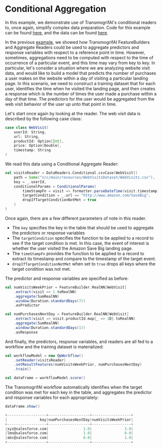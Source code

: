 # Conditional Aggregation

In this example, we demonstrate use of TransmogrifAI's conditional readers to, once again, simplify complex data preparation. Code for this example can be found [here](https://github.com/salesforce/TransmogrifAI/tree/master/helloworld/src/main/scala/com/salesforce/hw/dataprep/ConditionalAggregation.scala), and the data can be found [here](https://github.com/salesforce/op/tree/master/helloworld/src/main/resources/WebVisitsDataset/WebVisits.csv).

In the previous [example](Example%3A-Time-Series-Aggregates-and-Joins), we showed how TransmogrifAI FeatureBuilders and Aggregate Readers could be used to aggregate predictors and response variables with respect to a reference point in time. However, sometimes, aggregations need to be computed with respect to the time of occurrence of a particular event, and this time may vary from key to key. In particular, let's consider a situation where we are analyzing website visit data, and would like to build a model that predicts the number of purchases a user makes  on the website within a day of visiting a particular landing page. In this scenario, we need to construct a training dataset that for each user, identifies the time when he visited the landing page, and then creates a response which is the number of times the user made a purchase within a day of that time. The predictors for the user would be aggregated from the web visit behavior of the user up unto that point in time.

Let's start once again by looking at the reader. The web visit data is described by the following case class:

```scala
case class WebVisit(
    userId: String,
    url: String,
    productId: Option[Int],
    price: Option[Double],
    timestamp: String
)
``` 

We read this data using a Conditional Aggregate Reader:

```scala
val visitsReader = DataReaders.Conditional.csvCase[WebVisit](
    path = Some("src/main/resources/WebVisitsDataset/WebVisits.csv"),
    key = _.userId,
    conditionalParams = ConditionalParams(
        timeStampFn = visit => formatter.parseDateTime(visit.timestamp).getMillis,
        targetCondition = _.url == "http://www.amazon.com/SaveBig",
        dropIfTargetConditionNotMet = true
    )
)
```

Once again, there are a few different parameters of note in this reader. 
* The ```key``` specifies the key in the table that should be used to aggregate the predictors or response variables
* The ```targetCondition``` specifies the function to be applied to a record to see if the target condition is met. In this case, the event of interest is whether the user visited the Amazon Save Big landing page. 
* The ```timeStampFn``` provides the function to be applied to a record to extract its timestamp and compare to the timestamp of the target event. 
*  ```dropIfTargetConditionNotMet``` when set to ```true``` drops all keys where the target condition was not met.

The predictor and response variables are specified as before:


```scala
val numVisitsWeekPrior = FeatureBuilder.RealNN[WebVisit]
    .extract(visit => 1.toRealNN)
    .aggregate(SumRealNN)
    .window(Duration.standardDays(7))
    .asPredictor

val numPurchasesNextDay = FeatureBuilder.RealNN[WebVisit]
    .extract(visit => visit.productId.map{_ => 1D}.toRealNN)
    .aggregate(SumRealNN)
    .window(Duration.standardDays(1))
    .asResponse
```

And finally, the predictors, response variables, and readers are all fed to a workflow and the training dataset is materialized:

```scala
val workflowModel = new OpWorkflow()
    .setReader(visitsReader)
    .setResultFeatures(numVisitsWeekPrior, numPurchasesNextDay)
    .train()

val dataFrame = workflowModel.score()
```

The TransmogrifAI workflow automatically identifies when the target condition was met for each key in the table, and aggregates the predictor and response variables for each appropriately:

```scala
dataFrame.show()

+------------------+-------------------+------------------+
|               key|numPurchasesNextDay|numVisitsWeekPrior|
+------------------+-------------------+------------------+
|xyz@salesforce.com|                1.0|               3.0|
|lmn@salesforce.com|                1.0|               0.0|
|abc@salesforce.com|                0.0|               1.0|
+------------------+-------------------+------------------+
``` 
